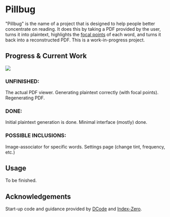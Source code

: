 # Pillbug

"Pillbug" is the name of a project that is designed to help people better concentrate on reading. It does this by taking a PDF provided by the user, turns it into plaintext, highlights the [focal points](https://bionic-reading.com/about/) of each word, and turns it back into a reconstructed PDF. This is a work-in-progress project.

## Progress & Current Work

![](https://us-central1-progress-markdown.cloudfunctions.net/progress/15)

### UNFINISHED: 

The actual PDF viewer.
Generating plaintext correctly (with focal points). 
Regenerating PDF.

### DONE:

Initial plaintext generation is done.
Minimal interface (mostly) done.

### POSSIBLE INCLUSIONS:

Image-associator for specific words.
Settings page (change tint, frequency, etc.)

## Usage

To be finished.


## Acknowledgements

Start-up code and guidance provided by [DCode](https://youtu.be/enfZAaTRTKU) and [Index-Zero](https://www.youtube.com/watch?v=W0mtHWZOGx8).
